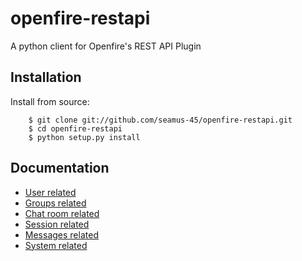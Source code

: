openfire-restapi
================

A python client for Openfire's REST API Plugin

Installation
----------------

Install from source:

        $ git clone git://github.com/seamus-45/openfire-restapi.git
        $ cd openfire-restapi
        $ python setup.py install

Documentation
----------------
* [User related](docs/users.md)
* [Groups related](docs/groups.md)
* [Chat room related](docs/muc.md)
* [Session related](docs/session.md)
* [Messages related](docs/messages.md)
* [System related](docs/system.md)
